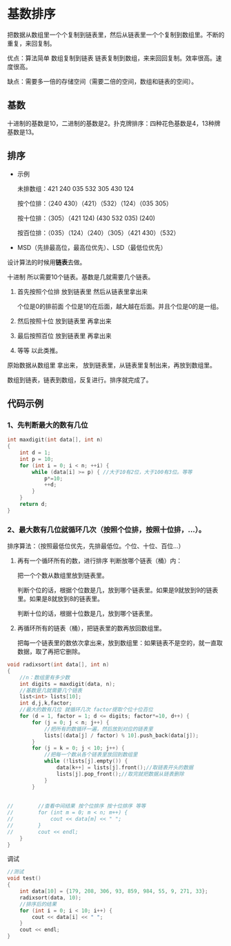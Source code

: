 # 基数排序

把数据从数组里一个个复制到链表里，然后从链表里一个个复制到数组里。不断的重复，来回复制。

优点：算法简单 数组复制到链表 链表复制到数组，来来回回复制。效率很高。速度很高。

缺点：需要多一倍的存储空间（需要二倍的空间，数组和链表的空间）。

## 基数

十进制的基数是10，二进制的基数是2。扑克牌排序：四种花色基数是4，13种牌基数是13。

## 排序

- 示例

  未排数组：421	240	035	532	305	430	124

  按个位排：（240	430）（421）（532）（124）（035	305）

  按十位排：（305）（421	124)	(430	532	035)	(240)

  按百位排：（035）（124）（240）（305）（421	430）（532）

- MSD（先排最高位，最高位优先）、LSD（最低位优先）

设计算法的时候用**链表**去做。

十进制 所以需要10个链表。基数是几就需要几个链表。

1. 首先按照个位排 放到链表里 然后从链表里拿出来

   个位是0的排前面 个位是1的在后面，越大越在后面。并且个位是0的是一组。

2. 然后按照十位 放到链表里 再拿出来

3. 最后按照百位 放到链表里 再拿出来

4. 等等 以此类推。

原始数据从数组里 拿出来， 放到链表里，从链表里复制出来，再放到数组里。

数组到链表，链表到数组，反复进行。排序就完成了。

## 代码示例

### 1、先判断最大的数有几位

```c++
int maxdigit(int data[], int n)
{
    int d = 1;
    int p = 10;
    for (int i = 0; i < n; ++i) {
        while (data[i] >= p) { //大于10有2位，大于100有3位。等等
            p*=10;
            ++d;
        }
    }
    return d;
}
```

### 2、最大数有几位就循环几次（按照个位排，按照十位排，...）。

排序算法：（按照最低位优先，先排最低位。个位、十位、百位...）

1. 再有一个循环所有的数，进行排序 判断放哪个链表（桶）内：

   把一个个数从数组里放到链表里。

   判断个位的话，根据个位数是几，放到哪个链表里。如果是9就放到9的链表里。如果是8就放到8的链表里。

   判断十位的话，根据十位数是几，放到哪个链表里。

2. 再循环所有的链表（桶），把链表里的数再放回数组里。

   把每一个链表里的数依次拿出来，放到数组里：如果链表不是空的，就一直取数据，取了再把它删除。

```c++
void radixsort(int data[], int n)
{
    //n：数组里有多少数
    int digits = maxdigit(data, n);
    //基数是几就需要几个链表
    list<int> lists[10];
    int d,j,k,factor;
    //最大的数有几位 就循环几次 factor提取个位十位百位
    for (d = 1, factor = 1; d <= digits; factor*=10, d++) {
        for (j = 0; j < n; j++) {
            //把所有的数循环一遍，然后放到对应的链表里
            lists[(data[j] / factor) % 10].push_back(data[j]);
        }
        for (j = k = 0; j < 10; j++) {
            //把每一个数从各个链表里放回到数组里
            while (!lists[j].empty()) {
                data[k++] = lists[j].front();//取链表开头的数据
                lists[j].pop_front();//取完就把数据从链表删除
            }
        }
        
        
//        //查看中间结果 按个位排序 按十位排序 等等
//        for (int m = 0; m < n; m++) {
//            cout << data[m] << " ";
//        }
//        cout << endl;
    }
}
```

调试

```c++
//测试
void test()
{
    int data[10] = {179, 208, 306, 93, 859, 984, 55, 9, 271, 33};
    radixsort(data, 10);
    //排序后的结果
    for (int i = 0; i < 10; i++) {
        cout << data[i] << " ";
    }
    cout << endl;
}
```

